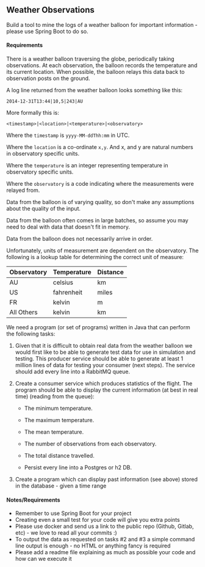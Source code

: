 Weather Observations
--------------------

Build a tool to mine the logs of a weather balloon for important
information - please use Spring Boot to do so.

#### Requirements

There is a weather balloon traversing the globe, periodically taking
observations. At each observation, the balloon records the temperature
and its current location. When possible, the balloon relays this data
back to observation posts on the ground.

A log line returned from the weather balloon looks something like this:

```
2014-12-31T13:44|10,5|243|AU
```

More formally this is:

```
<timestamp>|<location>|<temperature>|<observatory>
```

Where the `timestamp` is `yyyy-MM-ddThh:mm` in UTC.

Where the `location` is a co-ordinate `x,y`. And x, and y are natural numbers in observatory specific units.

Where the `temperature` is an integer representing temperature in observatory specific units.

Where the `observatory` is a code indicating where the measurements were relayed from.

Data from the balloon is of varying quality, so don't make any
assumptions about the quality of the input.

Data from the balloon often comes in large batches, so assume you may
need to deal with data that doesn't fit in memory.

Data from the balloon does not necessarily arrive in order.

Unfortunately, units of measurement are dependent on the
observatory. The following is a lookup table for determining the
correct unit of measure:

| Observatory | Temperature | Distance |
| ----------- | ----------- | -------- |
| AU          | celsius     | km       |
| US          | fahrenheit  | miles    |
| FR          | kelvin      | m        |
| All Others  | kelvin      | km       |

We need a program (or set of programs) written in Java that can perform the following
tasks:

 1. Given that it is difficult to obtain real data from the weather
    balloon we would first like to be able to generate test data for use in simulation and
    testing. This producer service should be able to generate at least 1 million
    lines of data for testing your consumer (next steps). The service should add every line into a RabbitMQ queue.

 2. Create a consumer service which produces statistics of the flight. The program should be able to display the current information (at best in real time) (reading from the queue):

    - The minimum temperature.

    - The maximum temperature.

    - The mean temperature.

    - The number of observations from each observatory.

    - The total distance travelled.
    
    - Persist every line into a Postgres or h2 DB.
      
 3. Create a program which can display past information (see above) stored in the database - given a time range
   
#### Notes/Requirements

* Remember to use Spring Boot for your project
* Creating even a small test for your code will give you extra points
* Please use docker and send us a link to the public repo (Github, Gitlab, etc) - we love to read all your commits :)
* To output the data as requested on tasks #2 and #3 a simple command line output is enough - no HTML or anything fancy is required
* Please add a readme file explaining as much as possible your code and how can we execute it

